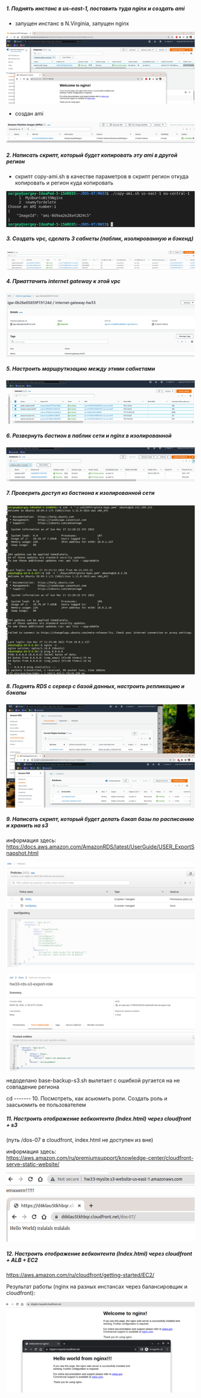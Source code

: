 ##### 1. Поднять инстанс в us-east-1, поставить туда nginx и создать ami
 - запущен инстанс в N.Virginia, запущен nginx

![N|Solid](./screenshot-p1-1.png)

 - создан ami

![N|Solid](./screenshot-p1-2.png)

##### 2. Написать скрипт, который будет копировать эту ami в другой регион

   - скрипт copy-ami.sh в качестве параметров в скрипт регион откуда копировать и регион куда копировать

![N|Solid](./screenshot-p2-1.png)



##### 3. Создать vpc, сделать 3 сабнеты (паблик, изолированную и бэкенд)

![N|Solid](./screenshot-p3-1.png)


##### 4. Приаттачить internet gateway к этой vpc

![N|Solid](./screenshot-p4-1.png)


##### 5. Настроить маршрутизацию между этими сабнетами

![N|Solid](./screenshot-p5-1.png)


##### 6. Развернуть бастион в паблик сети и nginx в изолированной

![N|Solid](./screenshot-p7-1.png)

##### 7. Проверить доступ из бастиона к изолированной сети

![N|Solid](./screenshot-p7-2.png)

##### 8. Поднять RDS с сервер с базой данных, настроить репликацию и бэкапы

![N|Solid](./screenshot-p8-1.png)

##### 9. Написать скрипт, который будет делать бэкап базы по расписанию и хранить на s3


информация здесь: https://docs.aws.amazon.com/AmazonRDS/latest/UserGuide/USER_ExportSnapshot.html

![N|Solid](./screenshot-p9-1.png)

![N|Solid](./screenshot-p9-2.png)

недоделано base-backup-s3.sh вылетает с ошибкой ругается на не совпадение региона


cd ------- 10. Посмотреть, как асьюмить роли. Создать роль и заасьюмить ее пользователем



##### 11. Настроить отображение вебконтента (Index.html) через cloudfront + s3
(путь /dos-07 в cloudfront, index.html не доступен из вне)

информация здесь: 
https://aws.amazon.com/ru/premiumsupport/knowledge-center/cloudfront-serve-static-website/

![N|Solid](./screenshot-p11.png)


##### 12. Настроить отображение вебконтента (Index.html) через cloudfront + ALB + EC2

https://aws.amazon.com/ru/cloudfront/getting-started/EC2/

Результат работы (nginx на разных инстансах через балансировщик и cloudfront):

![N|Solid](./screenshot-p12.png)


